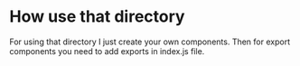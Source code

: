 # How use that directory

For using that directory I just create your own components.
Then for export components you need to add exports in index.js file.